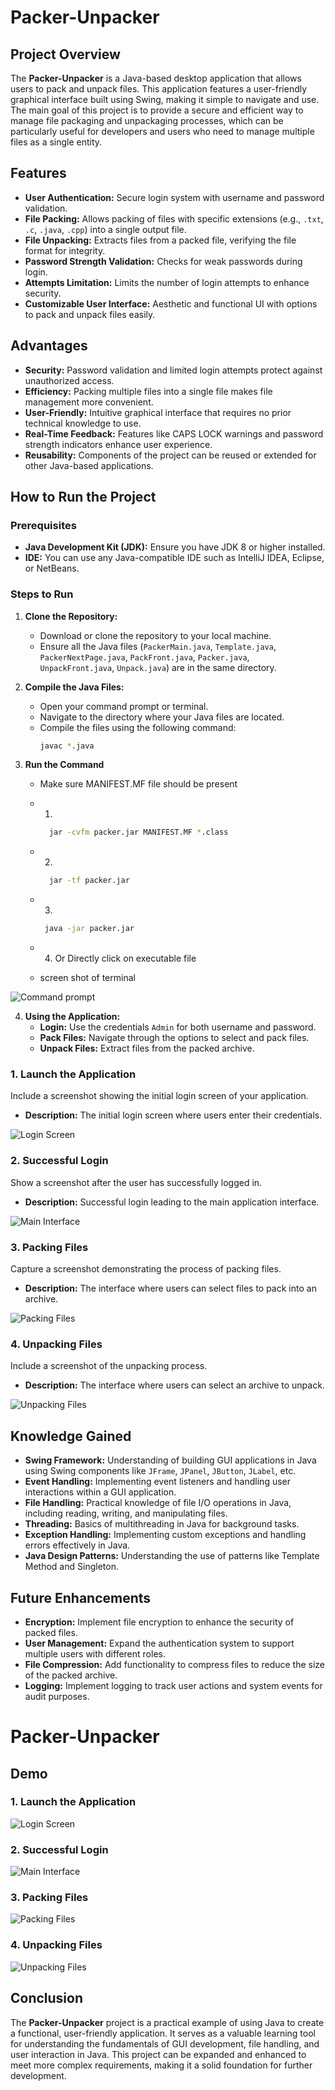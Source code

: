 

# Packer-Unpacker

## Project Overview

The **Packer-Unpacker** is a Java-based desktop application that allows users to pack and unpack files. This application features a user-friendly graphical interface built using Swing, making it simple to navigate and use. The main goal of this project is to provide a secure and efficient way to manage file packaging and unpackaging processes, which can be particularly useful for developers and users who need to manage multiple files as a single entity.

## Features

- **User Authentication:** Secure login system with username and password validation.
- **File Packing:** Allows packing of files with specific extensions (e.g., `.txt`, `.c`, `.java`, `.cpp`) into a single output file.
- **File Unpacking:** Extracts files from a packed file, verifying the file format for integrity.
- **Password Strength Validation:** Checks for weak passwords during login.
- **Attempts Limitation:** Limits the number of login attempts to enhance security.
- **Customizable User Interface:** Aesthetic and functional UI with options to pack and unpack files easily.

## Advantages

- **Security:** Password validation and limited login attempts protect against unauthorized access.
- **Efficiency:** Packing multiple files into a single file makes file management more convenient.
- **User-Friendly:** Intuitive graphical interface that requires no prior technical knowledge to use.
- **Real-Time Feedback:** Features like CAPS LOCK warnings and password strength indicators enhance user experience.
- **Reusability:** Components of the project can be reused or extended for other Java-based applications.

## How to Run the Project

### Prerequisites

- **Java Development Kit (JDK):** Ensure you have JDK 8 or higher installed.
- **IDE:** You can use any Java-compatible IDE such as IntelliJ IDEA, Eclipse, or NetBeans.

### Steps to Run

1. **Clone the Repository:**
   - Download or clone the repository to your local machine.
   - Ensure all the Java files (`PackerMain.java`, `Template.java`, `PackerNextPage.java`, `PackFront.java`, `Packer.java`, `UnpackFront.java`, `Unpack.java`) are in the same directory.

2. **Compile the Java Files:**
   - Open your command prompt or terminal.
   - Navigate to the directory where your Java files are located.
   - Compile the files using the following command:
     ```bash
     javac *.java
     ```

3. **Run the Command**
   - Make sure MANIFEST.MF file should be present
  
   - 1.
     ```bash
       jar -cvfm packer.jar MANIFEST.MF *.class
     ```
     
   - 2.
     ```bash
       jar -tf packer.jar
     ```

   - 3.
      ```bash
       java -jar packer.jar
      ```

   - 4. Or Directly click on executable file
        
   - screen shot of terminal

![Command prompt](Images/Command_Prompt.png)

4. **Using the Application:**
   - **Login:** Use the credentials `Admin` for both username and password.
   - **Pack Files:** Navigate through the options to select and pack files.
   - **Unpack Files:** Extract files from the packed archive.
  


### 1. Launch the Application
Include a screenshot showing the initial login screen of your application.
- **Description:** The initial login screen where users enter their credentials.


![Login Screen](Images/Login_screen.png)


### 2. Successful Login
Show a screenshot after the user has successfully logged in.
- **Description:** Successful login leading to the main application interface.


![Main Interface](Images/Main_Interface.png)


### 3. Packing Files
Capture a screenshot demonstrating the process of packing files.
- **Description:** The interface where users can select files to pack into an archive.


![Packing Files](Images/Packer_Packing_portal.png)


### 4. Unpacking Files
Include a screenshot of the unpacking process.
- **Description:** The interface where users can select an archive to unpack.


![Unpacking Files](Images/Unpacking.png)

## Knowledge Gained

- **Swing Framework:** Understanding of building GUI applications in Java using Swing components like `JFrame`, `JPanel`, `JButton`, `JLabel`, etc.
- **Event Handling:** Implementing event listeners and handling user interactions within a GUI application.
- **File Handling:** Practical knowledge of file I/O operations in Java, including reading, writing, and manipulating files.
- **Threading:** Basics of multithreading in Java for background tasks.
- **Exception Handling:** Implementing custom exceptions and handling errors effectively in Java.
- **Java Design Patterns:** Understanding the use of patterns like Template Method and Singleton.

## Future Enhancements

- **Encryption:** Implement file encryption to enhance the security of packed files.
- **User Management:** Expand the authentication system to support multiple users with different roles.
- **File Compression:** Add functionality to compress files to reduce the size of the packed archive.
- **Logging:** Implement logging to track user actions and system events for audit purposes.


# Packer-Unpacker

## Demo

### 1. Launch the Application
![Login Screen](Images/Login_screen.png)

### 2. Successful Login
![Main Interface](Images/Main_Interface.png)

### 3. Packing Files
![Packing Files](Images/Packer_Packing_portal.png)

### 4. Unpacking Files
![Unpacking Files](Images/Unpacking.png)



  


## Conclusion

The **Packer-Unpacker** project is a practical example of using Java to create a functional, user-friendly application. It serves as a valuable learning tool for understanding the fundamentals of GUI development, file handling, and user interaction in Java. This project can be expanded and enhanced to meet more complex requirements, making it a solid foundation for further development.


